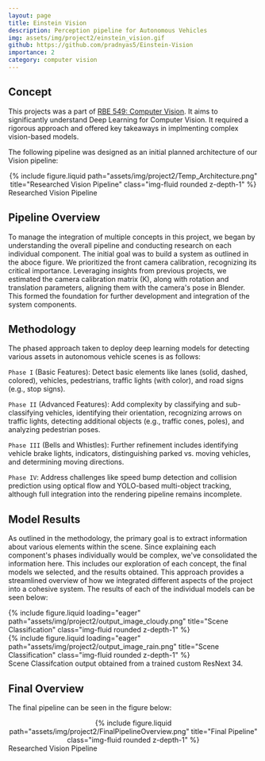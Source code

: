 ```yaml
---
layout: page
title: Einstein Vision
description: Perception pipeline for Autonomous Vehicles
img: assets/img/project2/einstein_vision.gif
github: https://github.com/pradnyas5/Einstein-Vision
importance: 2
category: computer vision
---
```


## Concept 

This projects was a part of [RBE 549: Computer Vision](https://rbe549.github.io/spring2024/proj/p3/). It aims to significantly understand Deep Learning for Computer Vision. 
It required a rigorous approach and offered key takeaways in implmenting complex vision-based models.

The following pipeline was designed as an initial planned architecture of our Vision pipeline:

<div class="row">
    <div class="col-sm mt-3 mt-md-0" align=center>
        {% include figure.liquid path="assets/img/project2/Temp_Architecture.png" title="Researched Vision Pipeline" class="img-fluid rounded z-depth-1" %}
    </div>
</div>
<div class="caption">
   Researched Vision Pipeline
</div>

## Pipeline Overview

To manage the integration of multiple concepts in this project, we began by understanding the overall pipeline and conducting research on each individual component. The initial goal was to build 
a system as outlined in the aboce figure. We prioritized the front camera calibration, recognizing its critical importance. Leveraging insights from previous projects, we estimated the camera calibration matrix (K), 
along with rotation and translation parameters, aligning them with the camera's pose in Blender. This formed the foundation for further development and integration of the system components.

## Methodology

 The phased approach taken to deploy deep learning models for detecting various assets in autonomous vehicle scenes is as follows:

`Phase I` (Basic Features): Detect basic elements like lanes (solid, dashed, colored), vehicles, pedestrians, traffic lights (with color), and road signs (e.g., stop signs).

`Phase II` (Advanced Features): Add complexity by classifying and sub-classifying vehicles, identifying their orientation, recognizing arrows on traffic lights, detecting additional objects (e.g., traffic cones, poles), and analyzing pedestrian poses.

`Phase III` (Bells and Whistles): Further refinement includes identifying vehicle brake lights, indicators, distinguishing parked vs. moving vehicles, and determining moving directions.

`Phase IV`: Address challenges like speed bump detection and collision prediction using optical flow and YOLO-based multi-object tracking, although full integration into the rendering pipeline remains incomplete.


## Model Results

As outlined in the methodology, the primary goal is to extract information about various elements within the scene. Since explaining each component's phases individually would be complex, we've consolidated the information here. 
This includes our exploration of each concept, the final models we selected, and the results obtained. This approach provides a streamlined overview of how we integrated different aspects of the project into a cohesive system. The results of each of the individual models 
can be seen below: 

<div class="row">
    <div class="col-sm mt-3 mt-md-0">
        {% include figure.liquid loading="eager" path="assets/img/project2/output_image_cloudy.png" title="Scene Classification" class="img-fluid rounded z-depth-1" %}
    </div>
    <div class="col-sm mt-3 mt-md-0">
        {% include figure.liquid loading="eager" path="assets/img/project2/output_image_rain.png" title="Scene Classification" class="img-fluid rounded z-depth-1" %}
    </div>
</div>
<div class="caption">
    Scene Classifcation output obtained from a trained custom ResNext 34.
</div>


## Final Overview

The final pipeline can be seen in the figure below:

<div class="row">
    <div class="col-sm mt-3 mt-md-0" align=center>
        {% include figure.liquid path="assets/img/project2/FinalPipelineOverview.png" title="Final Pipeline" class="img-fluid rounded z-depth-1" %}
    </div>
</div>
<div class="caption">
   Researched Vision Pipeline
</div>